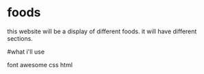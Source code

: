 # foods

this website will be a display of different foods. 
it will have different sections. 

#what i'll use 

font awesome
css
html

